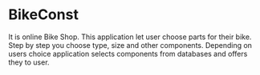 # BikeConst
It is online Bike Shop. This application let user choose parts for their bike. 
Step by step you choose type, size and other components. Depending on users choice 
application selects components from databases and offers they to user.
 